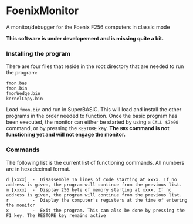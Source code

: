 # FoenixMonitor
A monitor/debugger for the Foenix F256 computers in classic mode

**This software is under developement and is missing quite a bit.**

### Installing the program
There are four files that reside in the root directory that are needed to run the program:
```
fmon.bas
fmon.bin
fmonWedge.bin
kernelCopy.bin
```
Load ```fmon.bin``` and run in SuperBASIC. This will load and install the other programs in the order needed to function. Once the basic program has been executed, the monitor can either be started by using a ```CALL $7e00``` command, or by pressing the ```RESTORE``` key. **The ```BRK``` command is not functioning yet and will not engage the monitor.**

### Commands
The following list is the current list of functioning commands.
All numbers are in hexadecimal format.
```
d [xxxx]  -  Disassemble 16 lines of code starting at xxxx. If no address is given, the program will continue from the previous list.
m [xxxx]  -  Display 256 byte of memory starting at xxxx. If no address is given, the program will continue from the previous list.
r         -  Display the computer's registers at the time of entering the monitor
x         -  Exit the program. This can also be done by pressing the F1 key. The RESTORE key remains active
```
